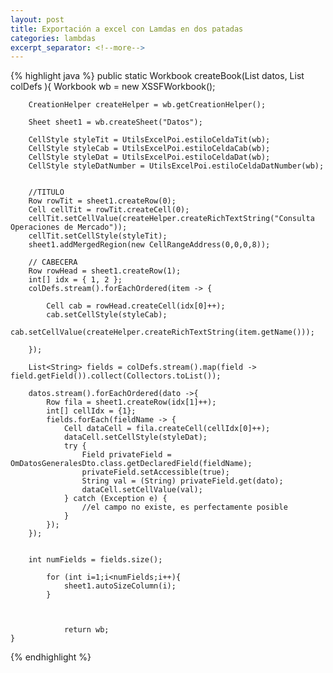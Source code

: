 ```yaml
---
layout: post
title: Exportación a excel con Lamdas en dos patadas
categories: lambdas
excerpt_separator: <!--more-->
---
```


<!--more-->
{% highlight java %}
	public static Workbook createBook(List<OmDatosGeneralesDto> datos, List<SlickJson> colDefs ){
		Workbook wb = new XSSFWorkbook();

		CreationHelper createHelper = wb.getCreationHelper();
		
		Sheet sheet1 = wb.createSheet("Datos");
		
		CellStyle styleTit = UtilsExcelPoi.estiloCeldaTit(wb);
		CellStyle styleCab = UtilsExcelPoi.estiloCeldaCab(wb);
		CellStyle styleDat = UtilsExcelPoi.estiloCeldaDat(wb);
		CellStyle styleDatNumber = UtilsExcelPoi.estiloCeldaDatNumber(wb);
		
	    
		//TITULO
		Row rowTit = sheet1.createRow(0);
		Cell cellTit = rowTit.createCell(0);
		cellTit.setCellValue(createHelper.createRichTextString("Consulta Operaciones de Mercado"));
		cellTit.setCellStyle(styleTit);
		sheet1.addMergedRegion(new CellRangeAddress(0,0,0,8));
		
		// CABECERA
		Row rowHead = sheet1.createRow(1);
		int[] idx = { 1, 2 };
		colDefs.stream().forEachOrdered(item -> {
			
			Cell cab = rowHead.createCell(idx[0]++);
			cab.setCellStyle(styleCab);
			cab.setCellValue(createHelper.createRichTextString(item.getName()));
			
		});
		
		List<String> fields = colDefs.stream().map(field -> field.getField()).collect(Collectors.toList());
		
		datos.stream().forEachOrdered(dato ->{
			Row fila = sheet1.createRow(idx[1]++);
			int[] cellIdx = {1};
			fields.forEach(fieldName -> {
				Cell dataCell = fila.createCell(cellIdx[0]++);
				dataCell.setCellStyle(styleDat);
				try {
					Field privateField = OmDatosGeneralesDto.class.getDeclaredField(fieldName);
					privateField.setAccessible(true);
					String val = (String) privateField.get(dato);
					dataCell.setCellValue(val);
				} catch (Exception e) {
					//el campo no existe, es perfectamente posible
				}
			});
		});
		
		
		int numFields = fields.size();
		
			for (int i=1;i<numFields;i++){
				sheet1.autoSizeColumn(i);
			}

		

				return wb;
	}
{% endhighlight %}